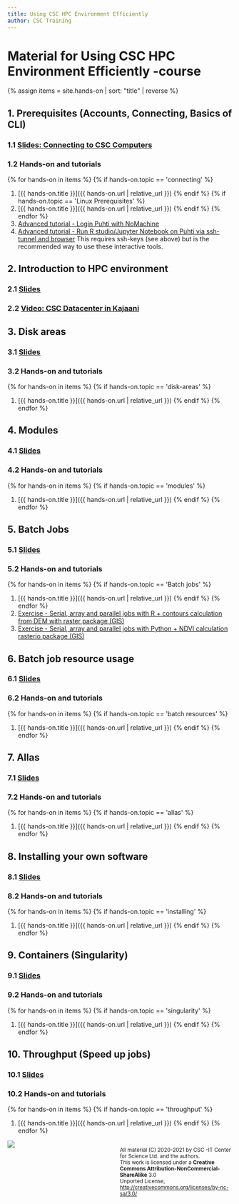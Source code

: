 ```yaml
---
title: Using CSC HPC Environment Efficiently
author: CSC Training
---
```


# Material for Using CSC HPC Environment Efficiently -course

{% assign items = site.hands-on |  sort: "title" | reverse %}

## 1. Prerequisites (Accounts, Connecting, Basics of CLI)
### 1.1 [Slides: Connecting to CSC Computers](https://a3s.fi/CSC_training/02_logging_in.html)
### 1.2 Hands-on and tutorials
{% for hands-on in items %}
{% if hands-on.topic == 'connecting' %}
1. [{{ hands-on.title }}]({{ hands-on.url | relative_url }})
{% endif %}
{% if hands-on.topic == 'Linux Prerequisites' %}
1. [{{ hands-on.title }}]({{ hands-on.url | relative_url }})
{% endif %}
{% endfor %}
1. [Advanced tutorial - Login Puhti with NoMachine](https://docs.csc.fi/support/tutorials/nomachine-usage/)
2. [Advanced tutorial - Run R studio/Jupyter Notebook on Puhti via ssh-tunnel and browser](https://docs.csc.fi/support/tutorials/rstudio-or-jupyter-notebooks/) This requires ssh-keys (see above) but is the recommended way to use these interactive tools.

## 2. Introduction to HPC environment
### 2.1 [Slides](https://a3s.fi/CSC_training/01_environment.html)
### 2.2 [Video: CSC Datacenter in Kajaani](https://www.youtube.com/watch?v=HeqN0h391wg)

## 3. Disk areas
### 3.1 [Slides](https://a3s.fi/CSC_training/03_disk_areas.html)
### 3.2 Hands-on and tutorials
{% for hands-on in items %}
{% if hands-on.topic == 'disk-areas' %}
1. [{{ hands-on.title }}]({{ hands-on.url | relative_url }})
{% endif %}
{% endfor %}

## 4. Modules
### 4.1 [Slides](https://a3s.fi/CSC_training/04_modules.html)
### 4.2 Hands-on and tutorials
{% for hands-on in items %}
{% if hands-on.topic == 'modules' %}
1. [{{ hands-on.title }}]({{ hands-on.url | relative_url }})
{% endif %}
{% endfor %}

## 5. Batch Jobs
### 5.1 [Slides](https://a3s.fi/CSC_training/05_batch_jobs.html)
### 5.2 Hands-on and tutorials
{% for hands-on in items %}
{% if hands-on.topic == 'Batch jobs' %}
1. [{{ hands-on.title }}]({{ hands-on.url | relative_url }})
{% endif %}
{% endfor %}
1. [Exercise - Serial, array and parallel jobs with R + contours calculation from DEM with raster package (GIS) ](https://github.com/csc-training/geocomputing/tree/master/R/puhti)
1. [Exercise - Serial, array and parallel jobs with Python + NDVI calculation rasterio package (GIS) ](https://github.com/csc-training/geocomputing/tree/master/python/puhti)

## 6. Batch job resource usage
### 6.1 [Slides](https://a3s.fi/CSC_training/06_understanding_usage.html)
### 6.2 Hands-on and tutorials
{% for hands-on in items %}
{% if hands-on.topic == 'batch resources' %}
1. [{{ hands-on.title }}]({{ hands-on.url | relative_url }})
{% endif %}
{% endfor %}

## 7. Allas
### 7.1 [Slides](https://a3s.fi/CSC_training/07_allas.html)
### 7.2 Hands-on and tutorials
{% for hands-on in items %}
{% if hands-on.topic == 'allas' %}
1. [{{ hands-on.title }}]({{ hands-on.url | relative_url }})
{% endif %}
{% endfor %}

## 8. Installing your own software
### 8.1 [Slides](https://a3s.fi/CSC_training/08_installing.html)
### 8.2 Hands-on and tutorials
{% for hands-on in items %}
{% if hands-on.topic == 'installing' %}
1. [{{ hands-on.title }}]({{ hands-on.url | relative_url }})
{% endif %}
{% endfor %}

## 9. Containers (Singularity)
### 9.1 [Slides](https://a3s.fi/CSC_training/09_singularity.html)
### 9.2 Hands-on and tutorials
{% for hands-on in items %}
{% if hands-on.topic == 'singularity' %}
1. [{{ hands-on.title }}]({{ hands-on.url | relative_url }})
{% endif %}
{% endfor %}

## 10. Throughput (Speed up jobs)
### 10.1 [Slides](https://a3s.fi/CSC_training/10_speed_up_jobs.html)
### 10.2 Hands-on and tutorials
{% for hands-on in items %}
{% if hands-on.topic == 'throughput' %}
1. [{{ hands-on.title }}]({{ hands-on.url | relative_url }})
{% endif %}
{% endfor %}
<p>

<div style="float: left; width: 50%;">
<img src="https://mirrors.creativecommons.org/presskit/buttons/88x31/png/by-nc-sa.png" />
</div>
<div style="float: right; width: 50%;">
<p><small>
  All material (C) 2020-2021 by CSC -IT Center for Science Ltd. and the authors. <br>
  This work is licensed under a <strong>Creative Commons Attribution-NonCommercial-ShareAlike</strong> 3.0 <br>
  Unported License, <a href="http://creativecommons.org/licenses/by-nc-sa/3.0/">http://creativecommons.org/licenses/by-nc-sa/3.0/</a>
 </small></p>
</div>
<p>
